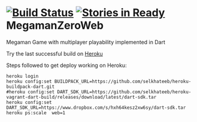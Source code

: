 [![Build Status](https://drone.io/github.com/cantidio/MegamanZeroWeb/status.png)](https://drone.io/github.com/cantidio/MegamanZeroWeb/latest)
[![Stories in Ready](https://badge.waffle.io/cantidio/MegamanZeroWeb.png?label=ready&title=Ready)](https://waffle.io/cantidio/MegamanZeroWeb)
MegamanZeroWeb
==============

Megaman Game with multiplayer playability implemented in Dart

Try the last successful build on <a href="http://megamandart.herokuapp.com" target="_blank">Heroku</a>


Steps followed to get deploy working on Heroku:
```
heroku login
heroku config:set BUILDPACK_URL=https://github.com/selkhateeb/heroku-buildpack-dart.git
#heroku config:set DART_SDK_URL=https://github.com/selkhateeb/heroku-vagrant-dart-build/releases/download/latest/dart-sdk.tar
heroku config:set DART_SDK_URL=https://www.dropbox.com/s/hxh64kesz2xw6sy/dart-sdk.tar
heroku ps:scale  web=1
```
